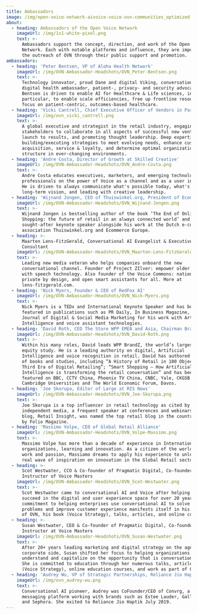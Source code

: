 ```yaml
---
title: Ambassadors
image: /img/open-voice-network-aivoice-voice-ovn-communities_optimized.jpg
about:
  - heading: Ambassadors of the Open Voice Network
    imageUrl: /img/1x1-white-pixel.png
    text: >-
      Ambassadors support the concept, direction, and work of the Open Voice
      Network. Each with notable platforms and influence, they are important to
      the outreach of OVN through their public support and promotion.
ambassadors:
  - heading: 'Peter Bentsen, VP of Aloha Health Network'
    imageUrl: /img/OVN-Ambassador-Headshots/OVN_Peter-Bentsen.png
    text: >-
      Technology innovator, proud Dane and digital Viking, conversational AI and
      digital health ambassador, patient-, privacy- and security advocate; Peter
      Bentsen is driven to enable AI for Healthcare & Life sciences, in
      particular, to enable scale efficiencies, free up frontline resources to
      focus on patient-centric, outcomes-based healthcare.
  - heading: 'Vicki Cantrell, Chief Executive Officer of Vendors in Partnership'
    imageUrl: /img/ovn_vicki_cantrell.png
    text: >-
      A global executive and strategist in the retail industry, engaging
      stakeholders to collaborate in all aspects of successful new ventures from
      launch to results, and promoting thought leadership. Deep expertise in
      building/executing strategies to meet evolving needs, enhance customer
      acquisition, service & loyalty, and determine optimal organizational
      structure in ever-changing environments.
  - heading: 'Andre Costa, Director of Growth at Skilled Creative'
    imageUrl: /img/OVN-Ambassador-Headshots/OVN_Andre-Costa.png
    text: >-
      Andre Costa educates executives, marketers, and emerging technology
      professionals on the power of Voice as a channel and as a user interface.
      He is driven to always communicate what's possible today, what's the
      long-term vision, and leading with creative leadership.
  - heading: 'Wijnand Jongen, CEO of Thuiswinkel.org, President of Ecommerce Europe'
    imageUrl: /img/OVN-Ambassador-Headshots/OVN_Wijnand-Jongen.png
    text: >-
      Wijnand Jongen is bestselling author of the book ‘The End of Online
      Shopping: the future of retail in an always connected world’ and highly
      sought-after keynote speaker alongside his work at the Dutch e-commerce
      association Thuiswinkel.org and Ecommerce Europe.
  - heading: >-
      Maarten Lens-FitzGerald, Conversational AI Evangelist & Executive
      Consultant
    imageUrl: /img/OVN-Ambassador-Headshots/OVN_Maarten-Lens-FitzGerald.png
    text: >-
      Leading new media veteran who helps companies onboard the new
      conversational channel. Founder of Project ZIlver: empower older adults
      with speech technology. Also founder of the Voice Commons: national,
      private by design, and open smart assistants for all. More at
      lens-fitzgerald.com.
  - heading: 'Nick Myers, Founder & CEO of RedFox AI'
    imageUrl: /img/OVN-Ambassador-Headshots/OVN_Nick-Myers.png
    text: >-
      Nick Myers is a TEDx and International Keynote Speaker and has been
      featured in publications such as PR Daily, In Business Magazine, and the
      Journal of Digital & Social Media Marketing for his work with Artificial
      Intelligence and voice assistant technologies.
  - heading: 'David Roth, CEO The Store WPP EMEA and Asia, Chairman BrandZ and BAV Group'
    imageUrl: /img/OVN-Ambassador-Headshots/OVN_David-Roth.png
    text: >-
      Within his many roles, David leads WPP BrandZ, the world’s largest brand
      equity study. He is a leading authority on digital, Artificial
      Intelligence and voice recognition in retail. David has authored a number
      of books and studies, including “A History of Retail in 100 Objects”; “The
      Third Era of Digital Retailing”; “Smart Shopping – How Artificial
      Intelligence is transforming the retail conversation” and has been
      featured on BBC, CCTV China, Phoenix TV China, CNBC, Yale, CKGSB and
      Cambridge Universities and The World Economic Forum, Davos.
  - heading: 'Joe Skorupa, Editor of Large at RIS News'
    imageUrl: /img/OVN-Ambassador-Headshots/OVN_Joe-Skorupa.png
    text: >-
      Joe Skorupa is a top influencer in retail technology as cited by
      independent media, a frequent speaker at conferences and webinars, and his
      blog, Retail Insight, was named the top retail blog in the country in 2019
      by Folio Magazine.
  - heading: 'Massimo Volpe, CEO of Global Retail Alliance'
    imageUrl: /img/OVN-Ambassador-Headshots/OVN_Volpe-Massimo.png
    text: >-
      Massimo Volpe has more than a decade of experience in International Retail
      organizations, learning and innovation. As a citizen of the world, for
      work and passion, Massiamo dreams to apply his experience to unleash a
      real wave of inspiration on innovation in the Global Retail sector.
  - heading: >-
      Scot Westwater, CCO & Co-founder of Pragmatic Digital, Co-founder &
      Instructor of Voice Masters
    imageUrl: /img/OVN-Ambassador-Headshots/OVN_Scot-Westwater.png
    text: >-
      Scot Westwater came to conversational AI and Voice after helping clients
      succeed in the digital and user experience space for over 20 years. His
      commitment to helping enterprises use conversational AI to solve business
      problems and improve customer experience manifests itself in his support
      of OVN, his book (Voice Strategy), talks, articles, and online courses.
  - heading: >-
      Susan Westwater, CEO & Co-founder of Pragmatic Digital, Co-founder of
      Instructor at Voice Masters
    imageUrl: /img/OVN-Ambassador-Headshots/OVN_Susan-Westwater.png
    text: >-
      After 20+ years leading marketing and digital strategy on the agency and
      corporate side, Susan shifted her focus to helping organizations
      understand and capitalize on the opportunity that is conversational AI.
      She is committed to education through her numerous talks, articles, book
      (Voice Strategy), online education courses, and work as part of OVN.
  - heading: 'Audrey Wu, VP of Strategic Partnerships, Reliance Jio Haptik'
    imageUrl: /img/ovn_audrey-wu.png
    text: >-
      Conversational AI pioneer, Audrey was CoFounder/CEO of Convrg, a voice and
      messaging platform working with brands such as Estee Lauder, Gallo Wines
      and Sephora. She exited to Reliance Jio Haptik July 2019.
---
```



